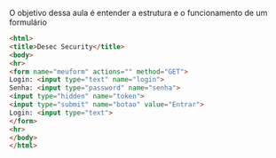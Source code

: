 O objetivo dessa aula é entender a estrutura e o funcionamento de um formulário

```html
<html>
<title>Desec Security</title>
<body>
<hr>
<form name="meuform" actions="" method="GET">
Login: <input type="text" name="login">
Senha: <input type="password" name="senha">
<input type="hidden" name="token">
<input type="submit" name="botao" value="Entrar">
Login: <input type="text">
</form>
<hr>
</body>
</html>
```